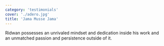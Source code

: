 ```yaml
---
category: 'testimonials'
cover: './adero.jpg'
title: 'Jama Musse Jama'
---
```


Ridwan possesses an unrivaled mindset and dedication inside his work and an unmatched passion and persistence outside of it.
